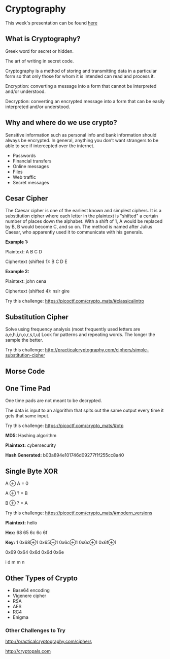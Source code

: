 # Cryptography

This week's presentation can be found [here](https://goo.gl/6ZY3v4)


## What is Cryptography?

Greek word for secret or hidden. 

The art of writing in secret code.

Cryptography is a method of storing and transmitting data in a particular form so that only those for whom it is intended can read and process it.

Encryption: converting a message into a form that cannot be interpreted and/or understood.

Decryption: converting an encrypted message into a form that can be easily interpreted and/or understood.

## Why and where do we use crypto?

Sensitive information such as personal info and bank information should always be encrypted. In general, anything you don’t want strangers to be able to see if intercepted over the internet.

* Passwords
* Financial transfers
* Online messages
* Files
* Web traffic
* Secret messages

## Cesar Cipher

The Caesar cipher is one of the earliest known and simplest ciphers. It is a substitution cipher where each letter in the plaintext is "shifted" a certain number of places down the alphabet. With a shift of 1, A would be replaced by B, B would become C, and so on. The method is named after Julius Caesar, who apparently used it to communicate with his generals.

**Example 1:**

Plaintext: A B C D

Ciphertext (shifted 1): B C D E

**Example 2:**

Plaintext: john cena

Ciphertext (shifted 4): nslr gire

Try this challenge: https://picoctf.com/crypto_mats/#classicalintro

## Substitution Cipher

Solve using frequency analysis (most frequently used letters are a,e,h,i,n,o,r,s,t,u)
Look for patterns and repeating words. The longer the sample the better.

Try this challenge: http://practicalcryptography.com/ciphers/simple-substitution-cipher

## Morse Code

## One Time Pad

One time pads are not meant to be decrypted.

The data is input to an algorithm that spits out the same output every time it gets that same input.

Try this challenge: https://picoctf.com/crypto_mats/#otp

**MD5:** Hashing algorithm

**Plaintext:** cybersecurity

**Hash Generated:** b03a894e101746d09277f1f255cc8a40

## Single Byte XOR

A ⊕ A = 0

A ⊕ ? = B

B ⊕ ? = A

Try this challenge: https://picoctf.com/crypto_mats/#modern_versions

**Plaintext:** hello 

**Hex:** 68 65 6c 6c 6f

**Key:** 1
  0x68⊕1    0x65⊕1     0x6c⊕1      0x6c⊕1       0x6f⊕1
  
  0x69      0x64       0x6d        0x6d         0x6e
  
  i         d          m           m            n

## Other Types of Crypto

* Base64 encoding
* Vigenere cipher
* RSA
* AES
* RC4
* Enigma

### Other Challenges to Try

http://practicalcryptography.com/ciphers

http://cryptopals.com





